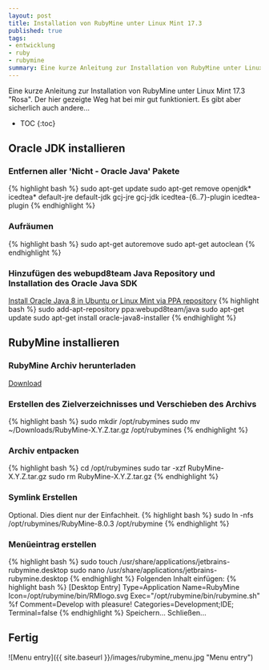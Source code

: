 ```yaml
---
layout: post
title: Installation von RubyMine unter Linux Mint 17.3
published: true
tags:
- entwicklung
- ruby
- rubymine
summary: Eine kurze Anleitung zur Installation von RubyMine unter Linux Mint 17.3 "Rosa"
---
```


Eine kurze Anleitung zur Installation von RubyMine unter Linux Mint 17.3 "Rosa". Der hier gezeigte Weg hat bei mir gut funktioniert. Es gibt aber sicherlich auch andere...

* TOC
{:toc}

## Oracle JDK installieren

### Entfernen aller 'Nicht - Oracle Java' Pakete
{% highlight bash %}
sudo apt-get update
sudo apt-get remove openjdk* icedtea* default-jre default-jdk gcj-jre gcj-jdk icedtea-{6..7}-plugin icedtea-plugin
{% endhighlight %}

### Aufräumen
{% highlight bash %}
sudo apt-get autoremove
sudo apt-get autoclean
{% endhighlight %}

### Hinzufügen des webupd8team Java Repository und Installation des Oracle Java SDK
[Install Oracle Java 8 in Ubuntu or Linux Mint via PPA repository](http://www.webupd8.org/2012/09/install-oracle-java-8-in-ubuntu-via-ppa.html)
{% highlight bash %}
sudo add-apt-repository ppa:webupd8team/java
sudo apt-get update
sudo apt-get install oracle-java8-installer
{% endhighlight %}

## RubyMine installieren

### RubyMine Archiv herunterladen
[Download](https://www.jetbrains.com/ruby/download/)

### Erstellen des Zielverzeichnisses und Verschieben des Archivs
{% highlight bash %}
sudo mkdir /opt/rubymines
sudo mv ~/Downloads/RubyMine-X.Y.Z.tar.gz /opt/rubymines
{% endhighlight %}

### Archiv entpacken
{% highlight bash %}
cd /opt/rubymines
sudo tar -xzf RubyMine-X.Y.Z.tar.gz
sudo rm RubyMine-X.Y.Z.tar.gz
{% endhighlight %}

### Symlink Erstellen
Optional. Dies dient nur der Einfachheit.
{% highlight bash %}
sudo ln -nfs /opt/rubymines/RubyMine-8.0.3 /opt/rubymine
{% endhighlight %}

### Menüeintrag erstellen
{% highlight bash %}
sudo touch /usr/share/applications/jetbrains-rubymine.desktop
sudo nano /usr/share/applications/jetbrains-rubymine.desktop
{% endhighlight %}
Folgenden Inhalt einfügen:
{% highlight bash %}
[Desktop Entry]
Type=Application
Name=RubyMine
Icon=/opt/rubymine/bin/RMlogo.svg
Exec="/opt/rubymine/bin/rubymine.sh" %f
Comment=Develop with pleasure!
Categories=Development;IDE;
Terminal=false
{% endhighlight %}
Speichern... Schließen...

## Fertig
![Menu entry]({{ site.baseurl }}/images/rubymine_menu.jpg "Menu entry")
